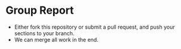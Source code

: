 # Group Report 
- Either fork this repository or submit a pull request, and push your sections to your branch.
- We can merge all work in the end.